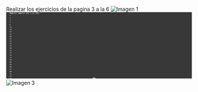 Realizar los ejercicios de la pagina 3 a la 6
![Imagen 1](xd1.png)
![Imagen 2](xd2.jpg)
![Imagen 3](xd3.png)
